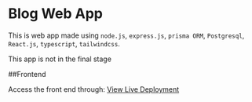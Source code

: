 # Blog Web App

This is web app made using `node.js`, `express.js`, `prisma ORM`, `Postgresql`, `React.js`, `typescript`, `tailwindcss`.


This app is not in the final stage

##Frontend

Access the front end through:
[View Live Deployment](https://blogging-web-application-seven.vercel.app/)
